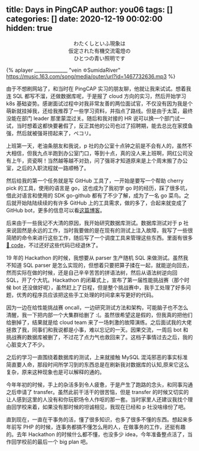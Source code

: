 title: Days in PingCAP
author: you06
tags: []
categories: []
date: 2020-12-19 00:02:00
hidden: true
---
<center>
わたくしといふ現象は
<br>
仮定された有機交流電燈の
<br>
ひとつの青い照明です  
</center>

{% aplayer ______________ "vein ✡SumidaRiver" https://music.163.com/song/media/outer/url?id=1467732636.mp3 %}

由于不想刷网站了，和当时在 PingCAP 实习的朋友聊，他就让我来试试。想着我连 SQL 都写不溜，还做数据库呢，于是报了 cloud 方向的实习，然后开始学习 k8s 基础姿势。感谢面试过程中对我非常友善的两位面试官，不仅没有因为我是个萌新就挂掉我，还给我推荐了一些学习资料，并指点了路线。但是由于太菜，最终没能在部门 leader 那里蒙混过关。随后和我对接的 HR 说可以换一个部门试一试，当时想着这都快要暑假了，反正其他的公司也过了招聘期，能去总比在家摸鱼强，然后就被强哥捞起来了，ペコリ。

上班第一天，老油条朋友和我说，p 社的办公室十点钟之前是不会有人的，虽然不大相信，但我九点半跑到办公室门口，等到十点，真的没人来上班啊，网红公司没有上午，资瓷啊！当然越等越不对劲，问了强哥才知道原来是上个周末搬了办公室，之后的入职流程就一路顺畅了。

然后给我的第一个任务就是写 GitHub 工具了，一开始是要写一个帮助 cherry pick 的工具，使用的语言是 go，这也成为了我初学 go 时的经历，踩了很多坑，借此对语言和使用的 SDK go-github 都有了不少了解，成为了一名 go 菜鸟。之后就开始陆陆续续的有许多 GitHub 上的工具需求，做的多了，合起来就变成了 GitHub bot，更多的信息可以看[这篇博客](/2020/04/23/cherry-bot/)。

后来由于一些我记不大清的原因，我开始研究数据库测试。数据库测试对于 p 社来说固然是永远的工作，当时我要做的是在现有的测试上注入故障，我写了一些很简陋的命令来进行这些工作，随后写了一个调度工具来管理这些东西。里面有很多 [💩 code](https://github.com/you06/chaos-commander-open)，不过还好这些代码已经退休了。

19 年的 Hackathon 的时候，我想要从 parser 生产随机 SQL 来做测试。虽然我不知道 SQL parser 是怎么实现的，但想着只要把算子揉在一起，就能逆向回去，然而实际在做的时候，还是自己辛辛苦苦的拼语法树，然后从语法树逆向回 SQL，开了个大坑。Hackathon 的闭幕式上，宣布了第一届性能挑战赛（那个时候 bot 还没做好呢），虽然赶上了日程，但是整个挑战赛中，我手工处理了好多问题，优秀的程序员应该把这些手工处理的时间拿来写更好的代码。

因为一边在给性能挑战赛 oncall，一边研究测试方法和架构，可能脑子也不怎么清醒，我一下把内部一个大集群给删了 :(。虽然很希望这是假的，但我真的把他们给删掉了，结果就是给 cloud team 来了一场刺激的故障演练。之后面试我的大佬拯救了我，同事们和我说都是小事，难以忘记的一天。因果交流，一周后 bot 和挑战赛的数据库被删了，不过花了点力气也救回来了。这档子事情过去之后，我的心脏变大了不少。

之后的学习一直围绕着数据库的测试，上来就接触 MySQL 混沌邪恶的事实标准简直要人命，那段时间所学习到的东西总是在刷新我对数据库的认知,原来它这么复杂，原来这种现象也是可以解释的通的。

今年年初的时候，手上的杂活多到令人疲惫，于是产生了跑路的念头，和同事沟通之后申请了 transfer。虽然此前干活干的很苦恼，但是 transfer 的时候又切实的让人感到这里的人没有和你玩职场令人作呕的那一套。当时家里人还建议我找个理由回学校来着，如果没有那时候的坦诚相见，我现在已经和 p 社没啥缘份了吧。

直到现在，一直在干事务的活，懂了很多知识，也多了很多不懂的东西。想起来多年前写 PHP 的时候，连事务都搞不懂怎么用的人，在做事务的工作，还挺有趣的。去年 Hackathon 的时候什么都不懂，也没多少 idea，今年准备整点活了，当作回学校前的最后一个 big plan 吧。